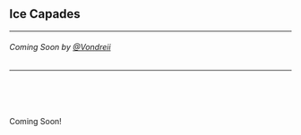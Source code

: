<div class="parallax" style="height: 350px; background-image: url('../../assets/projects/ice-capades/house-2.png');"></div>
<br>
<div class="writtenContent">

## Ice Capades
___

###### Coming Soon by [@Vondreii](https://www.instagram.com/vondreii/?hl=en)
___

<br><br><br><br>
Coming Soon!
<br><br><br><br>

<br><br>

</div>